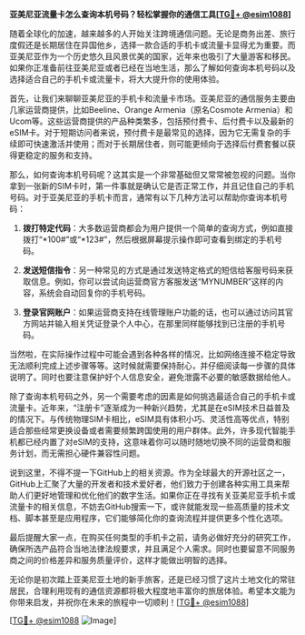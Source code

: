 **亚美尼亚流量卡怎么查询本机号码？轻松掌握你的通信工具[[TG💪+ @esim1088](https://t.me/s/esim1088)]**

随着全球化的加速，越来越多的人开始关注跨境通信问题。无论是商务出差、旅行度假还是长期居住在异国他乡，选择一款合适的手机卡或流量卡显得尤为重要。而亚美尼亚作为一个历史悠久且风景优美的国家，近年来也吸引了大量游客和移民。如果你正准备前往亚美尼亚或者已经在当地生活，那么了解如何查询本机号码以及选择适合自己的手机卡或流量卡，将大大提升你的使用体验。

首先，让我们来聊聊亚美尼亚的手机卡和流量卡市场。亚美尼亚的通信服务主要由几家运营商提供，比如Beeline、Orange Armenia（原名Cosmote Armenia）和Ucom等。这些运营商提供的产品种类繁多，包括预付费卡、后付费卡以及最新的eSIM卡。对于短期访问者来说，预付费卡是最常见的选择，因为它无需复杂的手续即可快速激活并使用；而对于长期居住者，则可能更倾向于选择后付费套餐以获得更稳定的服务和支持。

那么，如何查询本机号码呢？这其实是一个非常基础但又常常被忽视的问题。当你拿到一张新的SIM卡时，第一件事就是确认它是否正常工作，并且记住自己的手机号码。对于亚美尼亚的手机卡而言，通常有以下几种方法可以帮助你查询本机号码：

1. **拨打特定代码**：大多数运营商都会为用户提供一个简单的查询方式，例如直接拨打“*100#”或“*123#”，然后根据屏幕提示操作即可查看到绑定的手机号码。
   
2. **发送短信指令**：另一种常见的方式是通过发送特定格式的短信给客服号码来获取信息。例如，你可以尝试向运营商官方客服发送“MYNUMBER”这样的内容，系统会自动回复你的手机号码。
   
3. **登录官网账户**：如果运营商支持在线管理账户功能的话，也可以通过访问其官方网站并输入相关凭证登录个人中心，在那里同样能够找到已注册的手机号码。

当然啦，在实际操作过程中可能会遇到各种各样的情况，比如网络连接不稳定导致无法顺利完成上述步骤等等。这时候就需要保持耐心，并仔细阅读每一步骤的具体说明了。同时也要注意保护好个人信息安全，避免泄露不必要的敏感数据给他人。

除了查询本机号码之外，另一个需要考虑的因素是如何挑选最适合自己的手机卡或流量卡。近年来，“注册卡”逐渐成为一种新兴趋势，尤其是在eSIM技术日益普及的情况下。与传统物理SIM卡相比，eSIM具有体积小巧、灵活性高等优点，特别适合那些经常更换设备或者需要频繁跨国使用的用户群体。此外，许多现代智能手机都已经内置了对eSIM的支持，这意味着你可以随时随地切换不同的运营商和服务计划，而无需担心硬件兼容性问题。

说到这里，不得不提一下GitHub上的相关资源。作为全球最大的开源社区之一，GitHub上汇聚了大量的开发者和技术爱好者，他们致力于创建各种实用工具来帮助人们更好地管理和优化他们的数字生活。如果你正在寻找有关亚美尼亚手机卡或流量卡的相关信息，不妨去GitHub搜索一下，或许就能发现一些高质量的技术文档、脚本甚至是应用程序，它们能够简化你的查询流程并提供更多个性化选项。

最后提醒大家一点，在购买任何类型的手机卡之前，请务必做好充分的研究工作，确保所选产品符合当地法律法规要求，并且满足个人需求。同时也要留意不同服务商之间的价格差异和服务质量评价，这样才能做出明智的选择。

无论你是初次踏上亚美尼亚土地的新手旅客，还是已经习惯了这片土地文化的常驻居民，合理利用现有的通信资源都将极大程度地丰富你的旅居体验。希望本文能为你带来启发，并祝你在未来的旅程中一切顺利！[[TG💪+ @esim1088](https://t.me/s/esim1088)]

[[TG💪+ @esim1088](https://t.me/s/esim1088) ![Image](https://i.postimg.cc/4NQfJmqS/Snipaste-2025-05-13-00-14-12.png)]